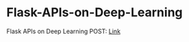 # Flask-APIs-on-Deep-Learning
Flask APIs on Deep Learning
POST: [Link](https://medium.com/@abhishekasdzxc/your-first-machine-learning-web-api-using-python-and-flask-1-ee5ba466c508)
